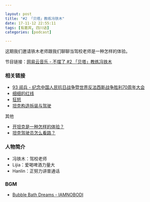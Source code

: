 ```yaml
---

layout: post
title: "#2 「贝塔」教练冯铁木"
date: 17-11-12 22:55:11
tags: [有嘉宾, 四川话]
categories: [podcast]

---
```


这期我们邀请铁木老师跟我们聊聊当驾校老师是一种怎样的体验。

节目链接：[网易云音乐 - 不摆了 #2 「贝塔」教练冯铁木](http://music.163.com/#/program?id=1366460374)

### 相关链接

- [93 阅兵 - 纪念中国人民抗日战争暨世界反法西斯战争胜利70周年大会](https://zh.wikipedia.org/wiki/%E7%BA%AA%E5%BF%B5%E4%B8%AD%E5%9B%BD%E4%BA%BA%E6%B0%91%E6%8A%97%E6%97%A5%E6%88%98%E4%BA%89%E6%9A%A8%E4%B8%96%E7%95%8C%E5%8F%8D%E6%B3%95%E8%A5%BF%E6%96%AF%E6%88%98%E4%BA%89%E8%83%9C%E5%88%A970%E5%91%A8%E5%B9%B4%E5%A4%A7%E4%BC%9A)
- [细细的红线](https://movie.douban.com/subject/1292781/)
- [狂怒](https://movie.douban.com/subject/23331914/)
- [坦克构造拆装与驾驶](https://book.douban.com/subject/10487486/)

其他

- [开坦克是一种怎样的体验？](https://www.zhihu.com/question/26786698)
- [坦克驾驶员怎么看路？](https://www.zhihu.com/question/26786698)

### 人物简介

- 冯铁木：驾校老师
- Lijia：爱喝啤酒力量大
- Hanlin：正努力讲普通话

### BGM

- [Bubble Bath Dreams - IAMNOBODI](http://music.163.com/#/m/song?id=27708107)